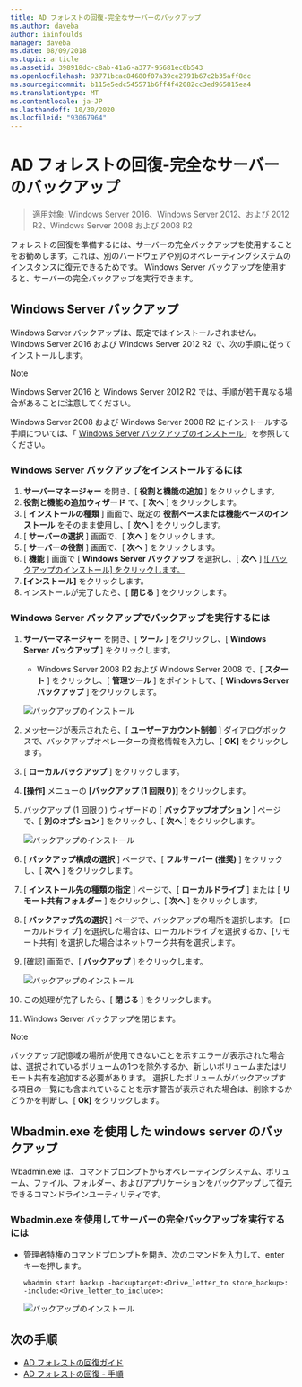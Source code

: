 ```yaml
---
title: AD フォレストの回復-完全なサーバーのバックアップ
ms.author: daveba
author: iainfoulds
manager: daveba
ms.date: 08/09/2018
ms.topic: article
ms.assetid: 398918dc-c8ab-41a6-a377-95681ec0b543
ms.openlocfilehash: 93771bcac84680f07a39ce2791b67c2b35aff8dc
ms.sourcegitcommit: b115e5edc545571b6ff4f42082cc3ed965815ea4
ms.translationtype: MT
ms.contentlocale: ja-JP
ms.lasthandoff: 10/30/2020
ms.locfileid: "93067964"
---
```

# <a name="ad-forest-recovery---backing-up-a-full-server"></a>AD フォレストの回復-完全なサーバーのバックアップ

>適用対象: Windows Server 2016、Windows Server 2012、および 2012 R2、Windows Server 2008 および 2008 R2

フォレストの回復を準備するには、サーバーの完全バックアップを使用することをお勧めします。これは、別のハードウェアや別のオペレーティングシステムのインスタンスに復元できるためです。  Windows Server バックアップを使用すると、サーバーの完全バックアップを実行できます。

## <a name="windows-server-backup"></a>Windows Server バックアップ

Windows Server バックアップは、既定ではインストールされません。 Windows Server 2016 および Windows Server 2012 R2 で、次の手順に従ってインストールします。

>[!NOTE]
>Windows Server 2016 と Windows Server 2012 R2 では、手順が若干異なる場合があることに注意してください。

Windows Server 2008 および Windows Server 2008 R2 にインストールする手順については、「 [Windows Server バックアップのインストール](/previous-versions/windows/it-pro/windows-server-2008-R2-and-2008/cc771232(v=ws.10))」を参照してください。

### <a name="to-install-windows-server-backup"></a>Windows Server バックアップをインストールするには

1. **サーバーマネージャー** を開き、[ **役割と機能の追加** ] をクリックします。
2. **役割と機能の追加ウィザード** で、[ **次へ** ] をクリックします。
3. [ **インストールの種類** ] 画面で、既定の **役割ベースまたは機能ベースのインストール** をそのまま使用し、[ **次へ** ] をクリックします。
4. [ **サーバーの選択** ] 画面で、[ **次へ** ] をクリックします。
5. [ **サーバーの役割** ] 画面で、[ **次へ** ] をクリックします。
6. [ **機能** ] 画面で [ **Windows Server バックアップ** を選択し、[ **次へ** ] [ 
    ![ バックアップのインストール] をクリックします。](media/AD-Forest-Recovery-Backing-up-a-Full-Server/fullbackup2.png)
7. **[インストール]** をクリックします。
8. インストールが完了したら、[ **閉じる** ] をクリックします。

### <a name="to-perform-a-backup-with-windows-server-backup"></a>Windows Server バックアップでバックアップを実行するには

1. **サーバーマネージャー** を開き、[ **ツール** ] をクリックし、[ **Windows Server バックアップ** ] をクリックします。
   - Windows Server 2008 R2 および Windows Server 2008 で、[ **スタート** ] をクリックし、[ **管理ツール** ] をポイントして、[ **Windows Server バックアップ** ] をクリックします。

   ![バックアップのインストール](media/AD-Forest-Recovery-Backing-up-a-Full-Server/fullbackup1.png)

2. メッセージが表示されたら、[ **ユーザーアカウント制御** ] ダイアログボックスで、バックアップオペレーターの資格情報を入力し、[ **OK]** をクリックします。
3. [ **ローカルバックアップ** ] をクリックします。
4. **[操作]** メニューの **[バックアップ (1 回限り)]** をクリックします。
5. バックアップ (1 回限り) ウィザードの [ **バックアップオプション** ] ページで、[ **別のオプション** ] をクリックし、[ **次へ** ] をクリックします。

   ![バックアップのインストール](media/AD-Forest-Recovery-Backing-up-a-Full-Server/fullbackup3.png)

6. [ **バックアップ構成の選択** ] ページで、[ **フルサーバー (推奨)** ] をクリックし、[ **次へ** ] をクリックします。
7. [ **インストール先の種類の指定** ] ページで、[ **ローカルドライブ** ] または [ **リモート共有フォルダー** ] をクリックし、[ **次へ** ] をクリックします。
8. [ **バックアップ先の選択** ] ページで、バックアップの場所を選択します。  [ローカルドライブ] を選択した場合は、ローカルドライブを選択するか、[リモート共有] を選択した場合はネットワーク共有を選択します。
9. [確認] 画面で、[ **バックアップ** ] をクリックします。

   ![バックアップのインストール](media/AD-Forest-Recovery-Backing-up-a-Full-Server/fullbackup4.png)

10. この処理が完了したら、[ **閉じる** ] をクリックします。
11. Windows Server バックアップを閉じます。

>[!NOTE]
>バックアップ記憶域の場所が使用できないことを示すエラーが表示された場合は、選択されているボリュームの1つを除外するか、新しいボリュームまたはリモート共有を追加する必要があります。
>選択したボリュームがバックアップする項目の一覧にも含まれていることを示す警告が表示された場合は、削除するかどうかを判断し、[ **Ok]** をクリックします。

## <a name="using-wbadminexe-to-backup-a-windows-server"></a>Wbadmin.exe を使用した windows server のバックアップ

Wbadmin.exe は、コマンドプロンプトからオペレーティングシステム、ボリューム、ファイル、フォルダー、およびアプリケーションをバックアップして復元できるコマンドラインユーティリティです。

### <a name="to-perform-a-full-server-backup-using-wbadminexe"></a>Wbadmin.exe を使用してサーバーの完全バックアップを実行するには

- 管理者特権のコマンドプロンプトを開き、次のコマンドを入力して、enter キーを押します。

   ```
   wbadmin start backup -backuptarget:<Drive_letter_to store_backup>: -include:<Drive_letter_to_include>:
   ```

   ![バックアップのインストール](media/AD-Forest-Recovery-Backing-up-a-Full-Server/fullbackup5.png)

## <a name="next-steps"></a>次の手順

- [AD フォレストの回復ガイド](AD-Forest-Recovery-Guide.md)
- [AD フォレストの回復 - 手順](AD-Forest-Recovery-Procedures.md)
